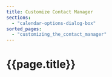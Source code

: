 ```yaml
---
title: Customize Contact Manager
sections:
  - "calendar-options-dialog-box"
sorted_pages:
  - "customizing_the_contact_manager"
---
```

# {{page.title}}
